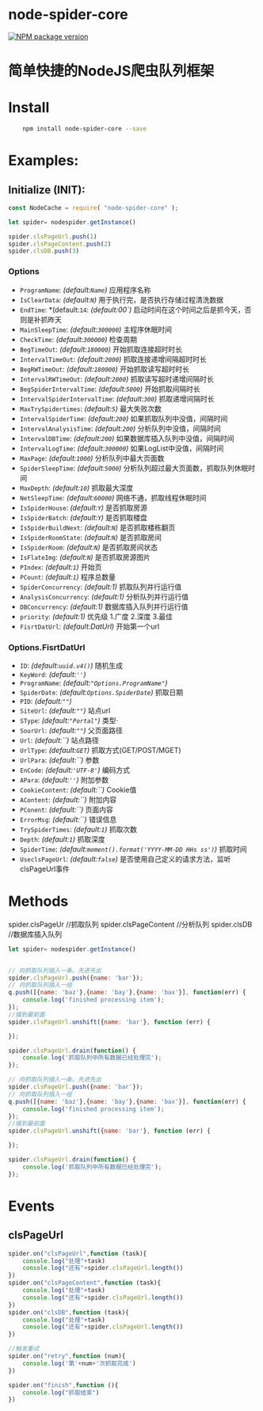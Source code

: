 # node-spider-core


[![NPM package version](https://img.shields.io/npm/v/node-spider-core?label=npm%20package)](https://www.npmjs.com/package/node-spider-core)

# 简单快捷的NodeJS爬虫队列框架

# Install

```bash
	npm install node-spider-core --save
```



# Examples:

## Initialize (INIT):

```js
const NodeCache = require( "node-spider-core" );

let spider= nodespider.getInstance()

spider.clsPageUrl.push(1)
spider.clsPageContent.push(2)
spider.clsDB.push(3)

```

### Options
- `ProgramName`: *(default:`Name`)* 应用程序名称
- `IsClearData`: *(default:`N`)* 用于执行完，是否执行存储过程清洗数据
- `EndTime`: *(default:`14`: *(default:00`)* 启动时间在这个时间之后是抓今天，否则是补抓昨天
- `MainSleepTime`: *(default:`300000`)* 主程序休眠时间
- `CheckTime`: *(default:`300000`)* 检查周期
- `BegTimeOut`: *(default:`180000`)* 开始抓取连接超时时长
- `IntervalTimeOut`: *(default:`2000`)* 抓取连接递增间隔超时时长
- `BegRWTimeOut`: *(default:`180000`)* 开始抓取读写超时时长
- `IntervalRWTimeOut`: *(default:`2000`)* 抓取读写超时递增间隔时长
- `BegSpiderIntervalTime`: *(default:`5000`)* 开始抓取间隔时长
- `IntervalSpiderIntervalTime`: *(default:`300`)* 抓取递增间隔时长
- `MaxTrySpidertimes`: *(default:`5`)* 最大失败次数
- `IntervalSpiderTime`: *(default:`200`)* 如果抓取队列中没值，间隔时间
- `IntervalAnalysisTime`: *(default:`200`)* 分析队列中没值，间隔时间
- `IntervalDBTime`: *(default:`200`)* 如果数据库插入队列中没值，间隔时间
- `IntervalLogTime`: *(default:`300000`)* 如果LogList中没值，间隔时间
- `MaxPage`: *(default:`1000`)* 分析队列中最大页面数
- `SpiderSleepTime`: *(default:`5000`)* 分析队列超过最大页面数，抓取队列休眠时间
- `MaxDepth`: *(default:`10`)* 抓取最大深度
- `NetSleepTime`: *(default:`60000`)* 网络不通，抓取线程休眠时间
- `IsSpiderHouse`: *(default:`Y`)* 是否抓取房源
- `IsSpiderBatch`: *(default:`Y`)* 是否抓取楼盘
- `IsSpiderBuildNext`: *(default:`N`)* 是否抓取楼栋翻页
- `IsSpiderRoomState`: *(default:`N`)* 是否抓取房间
- `IsSpiderRoom`: *(default:`N`)* 是否抓取房间状态
- `IsFlateImg`: *(default:`N`)* 是否抓取房源图片
- `PIndex`: *(default:`1`)* 开始页
- `PCount`: *(default:`1`)* 程序总数量
- `SpiderConcurrency`: *(default:1)* 抓取队列并行运行值
- `AnalysisConcurrency`: *(default:1)* 分析队列并行运行值
- `DBConcurrency`: *(default:1)* 数据库插入队列并行运行值
- `priority`: *(default:1)* 优先级 1.广度 2.深度 3.最佳
- `FisrtDatUrl`: *(default:DatUrl)* 开始第一个url

### Options.FisrtDatUrl
- `ID`: *(default:`uuid.v4()`)* 随机生成
- `KeyWord`: *(default:`''`)*
- `ProgramName`: *(default:`"Options.ProgramName"`)* 
- `SpiderDate`: *(default:`Options.SpiderDate`)* 抓取日期
- `PID`: *(default:`""`)*
- `SiteUrl`: *(default:`""`)* 站点url
- `SType`: *(default:`"Portal"`)* 类型·
- `SourUrl`: *(default:`""`)* 父页面路径
- `Url`: *(default:``)* 站点路径
- `UrlType`: *(default:`GET`)* 抓取方式(GET/POST/MGET)
- `UrlPara`: *(default:``)* 参数
- `EnCode`: *(default:`'UTF-8'`)* 编码方式
- `APara`: *(default:`''`)* 附加参数
- `CookieContent`: *(default:``)* Cookie值
- `AContent`: *(default:``)* 附加内容
- `PConent`: *(default:``)* 页面内容
- `ErrorMsg`: *(default:``)* 错误信息
- `TrySpiderTimes`: *(default:`1`)* 抓取次数
- `Depth`: *(default:`1`)* 抓取深度
- `SpiderTime`: *(default:`moment().format('YYYY-MM-DD HHs ss')`)* 抓取时间
- `UseclsPageUrl`: *(default:`false`)* 是否使用自己定义的请求方法，监听clsPageUrl事件


# Methods
spider.clsPageUr  //抓取队列
spider.clsPageContent //分析队列
spider.clsDB //数据库插入队列
```js
let spider= nodespider.getInstance()


// 向抓取队列插入一条。先进先出
spider.clsPageUrl.push({name: 'bar'});
// 向抓取队列插入一组
q.push([{name: 'baz'},{name: 'bay'},{name: 'bax'}], function(err) {
    console.log('finished processing item');
});
//插到最前面 
spider.clsPageUrl.unshift({name: 'bar'}, function (err) {

});

spider.clsPageUrl.drain(function() {
    console.log('抓取队列中所有数据已经处理完');
});

// 向抓取队列插入一条。先进先出
spider.clsPageUrl.push({name: 'bar'});
// 向抓取队列插入一组
q.push([{name: 'baz'},{name: 'bay'},{name: 'bax'}], function(err) {
    console.log('finished processing item');
});
//插到最前面 
spider.clsPageUrl.unshift({name: 'bar'}, function (err) {

});

spider.clsPageUrl.drain(function() {
    console.log('抓取队列中所有数据已经处理完');
});

```



# Events

## clsPageUrl


```js
spider.on("clsPageUrl",function (task){
    console.log("处理"+task)
    console.log("还有"+spider.clsPageUrl.length())
})
spider.on("clsPageContent",function (task){
    console.log("处理"+task)
    console.log("还有"+spider.clsPageUrl.length())
})
spider.on("clsDB",function (task){
    console.log("处理"+task)
    console.log("还有"+spider.clsPageUrl.length())
})

//触发重试
spider.on("retry",function (num){
    console.log('第'+num+'次抓取完成')
})

spider.on("finish",function (){
    console.log("抓取结束")
})


```

